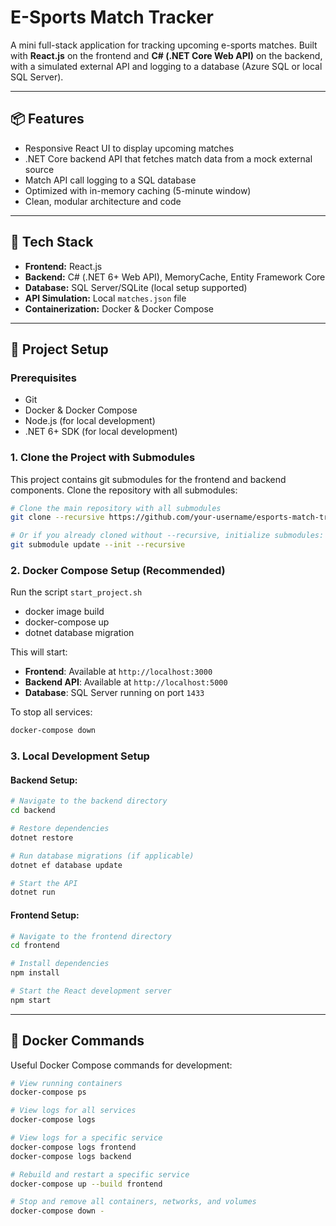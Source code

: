 # E-Sports Match Tracker

A mini full-stack application for tracking upcoming e-sports matches. Built with **React.js** on the frontend and **C# (.NET Core Web API)** on the backend, with a simulated external API and logging to a database (Azure SQL or local SQL Server).

---

## 📦 Features

- Responsive React UI to display upcoming matches
- .NET Core backend API that fetches match data from a mock external source
- Match API call logging to a SQL database
- Optimized with in-memory caching (5-minute window)
- Clean, modular architecture and code

---

## 🔧 Tech Stack

- **Frontend:** React.js
- **Backend:** C# (.NET 6+ Web API), MemoryCache, Entity Framework Core
- **Database:** SQL Server/SQLite (local setup supported)
- **API Simulation:** Local `matches.json` file
- **Containerization:** Docker & Docker Compose

---

## 🚀 Project Setup

### Prerequisites

- Git
- Docker & Docker Compose
- Node.js (for local development)
- .NET 6+ SDK (for local development)

### 1. Clone the Project with Submodules

This project contains git submodules for the frontend and backend components. Clone the repository with all submodules:

```bash
# Clone the main repository with all submodules
git clone --recursive https://github.com/your-username/esports-match-tracker.git

# Or if you already cloned without --recursive, initialize submodules:
git submodule update --init --recursive
```

### 2. Docker Compose Setup (Recommended)

Run the script `start_project.sh`

- docker image build
- docker-compose up
- dotnet database migration

This will start:

- **Frontend**: Available at `http://localhost:3000`
- **Backend API**: Available at `http://localhost:5000`
- **Database**: SQL Server running on port `1433`

To stop all services:

```bash
docker-compose down
```

### 3. Local Development Setup

#### Backend Setup:

```bash
# Navigate to the backend directory
cd backend

# Restore dependencies
dotnet restore

# Run database migrations (if applicable)
dotnet ef database update

# Start the API
dotnet run
```

#### Frontend Setup:

```bash
# Navigate to the frontend directory
cd frontend

# Install dependencies
npm install

# Start the React development server
npm start
```

---

## 🐳 Docker Commands

Useful Docker Compose commands for development:

```bash
# View running containers
docker-compose ps

# View logs for all services
docker-compose logs

# View logs for a specific service
docker-compose logs frontend
docker-compose logs backend

# Rebuild and restart a specific service
docker-compose up --build frontend

# Stop and remove all containers, networks, and volumes
docker-compose down -
